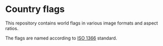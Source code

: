 # Country flags

This repository contains world flags in various image formats and aspect ratios.

The flags are named according to [ISO 1366](https://en.wikipedia.org/wiki/ISO_3166) standard.
